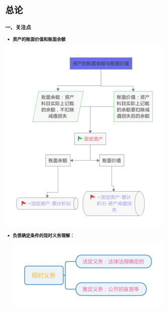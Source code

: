 # 总论

### 一、关注点 

* **资产的账面价值和账面余额**

![账面余额与账面价值](https://github.com/newpig2222/photo/raw/master/zczmjz.png)

* **负债确定条件的现时义务理解：**

  ![现时义务](https://github.com/newpig2222/photo/raw/master/xsyw.png)

  

